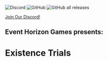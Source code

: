 ![Discord](https://img.shields.io/discord/443469615780200460?color=purple&label=Event%20Horizon%20Discord&logo=discord) ![GitHub](https://img.shields.io/github/license/event-horizon-games/existence-trials) ![GitHub all releases](https://img.shields.io/github/downloads/Event-Horizon-games/existence-trials/total)

[Join Our Discord!](https://discord.com/invite/FMp2zhT)

## Event Horizon Games presents:

# Existence Trials
